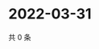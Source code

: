 # 2022-03-31

共 0 条

<!-- BEGIN WEIBO -->
<!-- 最后更新时间 Thu Mar 31 2022 14:15:51 GMT+0800 (China Standard Time) -->

<!-- END WEIBO -->
